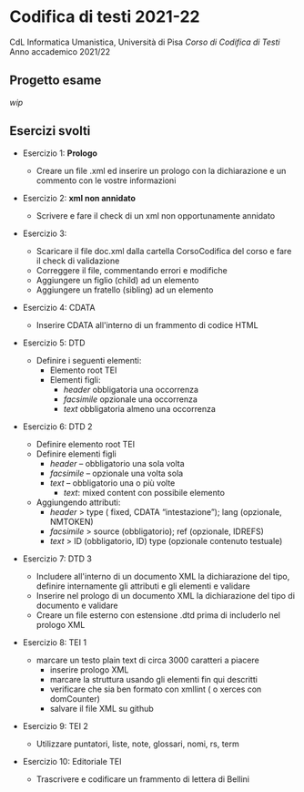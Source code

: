 # Codifica di testi 2021-22 
CdL Informatica Umanistica, Università di Pisa 
_Corso di Codifica di Testi_
Anno accademico 2021/22

## Progetto esame 
_wip_

## Esercizi svolti 
* Esercizio 1: <b>Prologo</b>
    * Creare un file .xml ed inserire un prologo con la dichiarazione e un commento con le vostre informazioni

* Esercizio 2: <b>xml non annidato</b>
    * Scrivere e fare il check di un xml non opportunamente annidato 

* Esercizio 3: 
    * Scaricare il file doc.xml dalla cartella CorsoCodifica del corso e fare il check di validazione
    * Correggere il file, commentando errori e modifiche
    * Aggiungere un figlio (child) ad un elemento
    * Aggiungere un fratello (sibling) ad un elemento

* Esercizio 4: CDATA 
    * Inserire CDATA all'interno di un frammento di codice HTML  

* Esercizio 5: DTD
    * Definire i seguenti elementi:
        * Elemento root TEI 
        * Elementi figli:
            * _header_ obbligatoria una occorrenza 
            * _facsimile_ opzionale una occorrenza 
            * _text_ obbligatoria almeno una occorrenza 

* Esercizio 6: DTD 2 
    * Definire elemento root TEI 
    * Definire elementi figli
        * _header_ – obbligatorio una sola volta 
        * _facsimile_ – opzionale una volta sola 
        * _text_ – obbligatorio una o più volte 
            * _text_: mixed content con possibile elemento <seg> 
    * Aggiungendo attributi:
        * _header_ > type ( fixed, CDATA “intestazione”); lang (opzionale, NMTOKEN)
        * _facsimile_ > source (obbligatorio); ref (opzionale, IDREFS) 
        * _text_ > ID (obbligatorio, ID) type (opzionale contenuto testuale)

* Esercizio 7: DTD 3
    * Includere all'interno di un documento XML la dichiarazione del tipo, definire internamente gli attributi e gli elementi e validare 
    * Inserire nel prologo di un documento XML la dichiarazione del tipo di documento e validare 
    * Creare un file esterno con estensione .dtd prima di includerlo nel prologo XML 
   
 * Esercizio 8: TEI 1 
    * marcare un testo plain text di circa 3000 caratteri a piacere 
       * inserire prologo XML 
       * marcare la struttura usando gli elementi fin qui descritti
       * verificare che sia ben formato con xmllint ( o xerces con domCounter)
       * salvare il file XML su github 

* Esercizio 9: TEI 2 
   * Utilizzare puntatori, liste, note, glossari, nomi, rs, term

* Esercizio 10: Editoriale TEI
   * Trascrivere e codificare un frammento di lettera di Bellini

